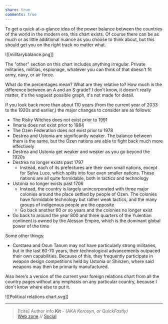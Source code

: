 ```yaml
---
share: true
comments: true
---
```

To get a quick at-a-glance idea of the power balance between the countries of the world in the modern era, this chart exists. Of course there can be as much or as little additional nuance as you choose to think about, but this should get you on the right track no matter what.

![[militarybalance.png]]

The "other" section on this chart includes anything irregular. Private militaries, militias, espionage, whatever you can think of that doesn't fit army, navy, or air force.

What do the percentages mean? What are they relative to? How much is the difference between an A and an S grade? I don't know, it doesn't really matter, it's the vaguest possible graph, it's not made for detail.

If you look back more than about 110 years (from the current year of 2033 to the 1920s and earlier,) the major changes to consider are as follows:
- The Risky Witches does not exist prior to 1991
- Ilmaria does not exist prior to 1984
- The Ozen Federation does not exist prior to 1978
- Destrea and Ustonia are significantly weaker. The balance between them is the same, but the Ozen nations are able to fight back much more effectively
- Destrea and Ustonia get weaker and weaker as you go beyond the 1920s
- Destrea no longer exists past 1797
	- Instead, each of its prefectures are their own small nations, except for Selva Luce, which splits into four even smaller nations. These nations are all quite formidable, both in tactics and technology
- Ustonia no longer exists past 1706
	- Instead, the country is largely unincorporated with three major colonies around the place settled by people of Ozen. The colonies have formidable technology but rather weak tactics, and the many groups of indigenous people are the opposite
	- Go back another 60 or so years and the colonies no longer exist
- Go back to around the year 800 and three quarters of the Yulentian continent is owned by the Alessan Empire, which is the dominant global power of the time

Some other things:
- Corstaea and Osun Tanum may not have particularly strong militaries, but in the last 60-70 years, their technological advancements outpaced their own capabilities. Because of this, they frequently participate in weapon design competitions held by Ustonia or Shinzen, where said weapons may then be primarily manufactured.

Also here's a version of the current year foreign relations chart from all the country pages without any emphasis on any particular country, because I don't know where else to put it.

![[Political relations chart.svg]]

-----
> [!cite] Author info
> **Kit** - *(AKA Kerosyn, or QuickFastly)*\
> [Web zone](https://kerosyn.link) // [Social](https://m.tripulse.link/@kit)